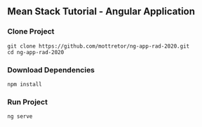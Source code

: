 ## Mean Stack Tutorial - Angular Application

### Clone Project

    git clone https://github.com/mottretor/ng-app-rad-2020.git
    cd ng-app-rad-2020
    
### Download Dependencies

    npm install
    
### Run Project

    ng serve

